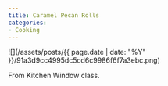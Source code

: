 ```yaml
---
title: Caramel Pecan Rolls
categories:
- Cooking
---
```


![](/assets/posts/{{ page.date | date: "%Y" }}/91a3d9cc4995dc5cd6c9986f6f7a3ebc.png)
  



From Kitchen Window class.
